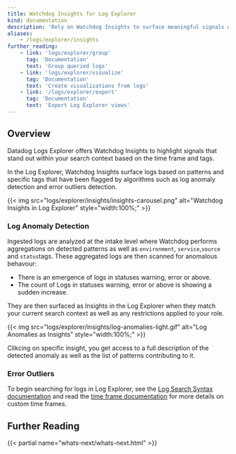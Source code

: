 ```yaml
---
title: Watchdog Insights for Log Explorer
kind: documentation
description: 'Rely on Watchdog Insights to surface meaningful signals within your current seach context.'
aliases:
    - /logs/explorer/insights
further_reading:
    - link: 'logs/explorer/group'
      tag: 'Documentation'
      text: 'Group queried logs'
    - link: 'logs/explorer/visualize'
      tag: 'Documentation'
      text: 'Create visualizations from logs'
    - link: '/logs/explorer/export'
      tag: 'Documentation'
      text: 'Export Log Explorer views'
---
```


## Overview

Datadog Logs Explorer offers Watchdog Insights to highlight signals that stand out within your search context based on the time frame and tags.

In the Log Explorer, Watchdog Insights surface logs based on patterns and specific tags that have been flagged by algorithms such as log anomaly detection and error outliers detection.

{{< img src="logs/explorer/insights/insights-carousel.png" alt="Watchdog Insights in Log Explorer" style="width:100%;" >}}

### Log Anomaly Detection

Ingested logs are analyzed at the intake level where Watchdog performs aggregations on detected patterns as well as `environment`, `service`,`source` and `status`tags.
These aggregated logs are then scanned for anomalous behavour:
* There is an emergence of logs in statuses warning, error or above.
* The count of Logs in statuses warning, error or above is showing a sudden increase.


They are then surfaced as Insights in the Log Explorer when they match your current search context as well as any restrictions applied to your role.

{{< img src="logs/explorer/insights/log-anomalies-light.gif" alt="Log Anomalies as Insights" style="width:100%;" >}}

Clikcing on specific insight, you get access to a full description of the detected anomaly as well as the list of patterns contributing to it.

### Error Outliers



To begin searching for logs in Log Explorer, see the [Log Search Syntax documentation][1] and read the [time frame documentation][2] for more details on custom time frames.

## Further Reading

{{< partial name="whats-next/whats-next.html" >}}

[1]: /logs/search-syntax
[2]: /dashboards/guide/custom_time_frames
[3]: /logs/indexes
